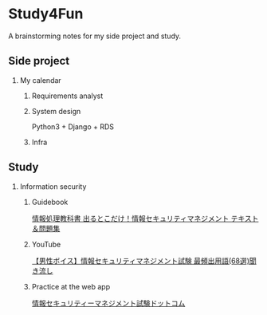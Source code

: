 # Study4Fun
A brainstorming notes for my side project and study.



## Side project

1. My calendar

   1. Requirements analyst

   2. System design

      Python3 + Django + RDS

   3. Infra



## Study

1. Information security

   1. Guidebook

      [情報処理教科書 出るとこだけ！情報セキュリティマネジメント テキスト＆問題集](https://www.amazon.co.jp/%E6%83%85%E5%A0%B1%E5%87%A6%E7%90%86%E6%95%99%E7%A7%91%E6%9B%B8-%E5%87%BA%E3%82%8B%E3%81%A8%E3%81%93%E3%81%A0%E3%81%91%EF%BC%81%E6%83%85%E5%A0%B1%E3%82%BB%E3%82%AD%E3%83%A5%E3%83%AA%E3%83%86%E3%82%A3%E3%83%9E%E3%83%8D%E3%82%B8%E3%83%A1%E3%83%B3%E3%83%88-%E3%83%86%E3%82%AD%E3%82%B9%E3%83%88%EF%BC%86%E5%95%8F%E9%A1%8C%E9%9B%86%EF%BC%BB%E7%A7%91%E7%9B%AEA%EF%BC%BD%EF%BC%BB%E7%A7%91%E7%9B%AEB%EF%BC%BD2024%E5%B9%B4%E7%89%88-%E6%A9%8B%E6%9C%AC-%E7%A5%90%E5%8F%B2/dp/4798183512)

   2. YouTube

      [【男性ボイス】情報セキュリティマネジメント試験 最頻出用語(68選)聞き流し](https://youtu.be/E2nFPR95AyE?si=JikvuJawhAjqH6ue)

   3. Practice at the web app

      [情報セキュリティーマネジメント試験ドットコム](https://www.sg-siken.com/) 

